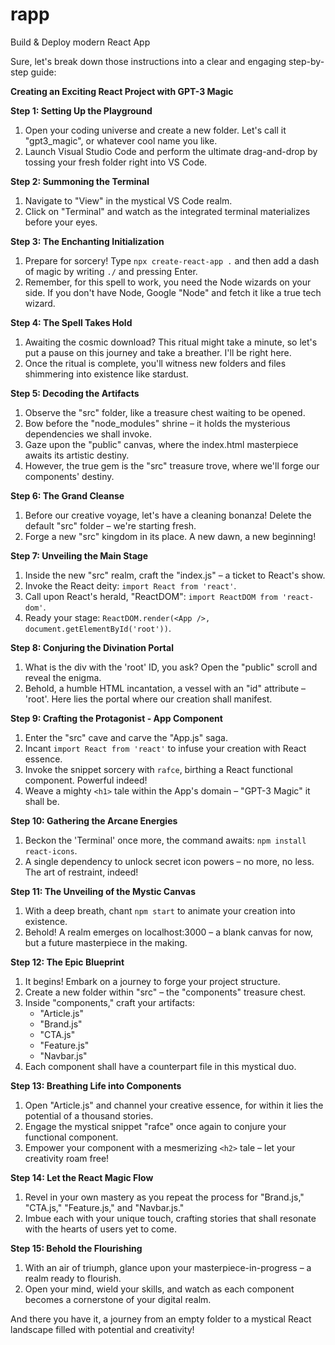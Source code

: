 # rapp
Build &amp; Deploy modern React App


Sure, let's break down those instructions into a clear and engaging step-by-step guide:

**Creating an Exciting React Project with GPT-3 Magic**

**Step 1: Setting Up the Playground**

1. Open your coding universe and create a new folder. Let's call it "gpt3_magic", or whatever cool name you like.
2. Launch Visual Studio Code and perform the ultimate drag-and-drop by tossing your fresh folder right into VS Code.

**Step 2: Summoning the Terminal**

1. Navigate to "View" in the mystical VS Code realm.
2. Click on "Terminal" and watch as the integrated terminal materializes before your eyes.

**Step 3: The Enchanting Initialization**

1. Prepare for sorcery! Type `npx create-react-app .` and then add a dash of magic by writing `./` and pressing Enter.
2. Remember, for this spell to work, you need the Node wizards on your side. If you don't have Node, Google "Node" and fetch it like a true tech wizard.

**Step 4: The Spell Takes Hold**

1. Awaiting the cosmic download? This ritual might take a minute, so let's put a pause on this journey and take a breather. I'll be right here.
2. Once the ritual is complete, you'll witness new folders and files shimmering into existence like stardust.

**Step 5: Decoding the Artifacts**

1. Observe the "src" folder, like a treasure chest waiting to be opened.
2. Bow before the "node_modules" shrine – it holds the mysterious dependencies we shall invoke.
3. Gaze upon the "public" canvas, where the index.html masterpiece awaits its artistic destiny.
4. However, the true gem is the "src" treasure trove, where we'll forge our components' destiny.

**Step 6: The Grand Cleanse**

1. Before our creative voyage, let's have a cleaning bonanza! Delete the default "src" folder – we're starting fresh.
2. Forge a new "src" kingdom in its place. A new dawn, a new beginning!

**Step 7: Unveiling the Main Stage**

1. Inside the new "src" realm, craft the "index.js" – a ticket to React's show.
2. Invoke the React deity: `import React from 'react'`.
3. Call upon React's herald, "ReactDOM": `import ReactDOM from 'react-dom'`.
4. Ready your stage: `ReactDOM.render(<App />, document.getElementById('root'))`.

**Step 8: Conjuring the Divination Portal**

1. What is the div with the 'root' ID, you ask? Open the "public" scroll and reveal the enigma.
2. Behold, a humble HTML incantation, a vessel with an "id" attribute – 'root'. Here lies the portal where our creation shall manifest.

**Step 9: Crafting the Protagonist - App Component**

1. Enter the "src" cave and carve the "App.js" saga.
2. Incant `import React from 'react'` to infuse your creation with React essence.
3. Invoke the snippet sorcery with `rafce`, birthing a React functional component. Powerful indeed!
4. Weave a mighty `<h1>` tale within the App's domain – "GPT-3 Magic" it shall be.

**Step 10: Gathering the Arcane Energies**

1. Beckon the 'Terminal' once more, the command awaits: `npm install react-icons`.
2. A single dependency to unlock secret icon powers – no more, no less. The art of restraint, indeed!

**Step 11: The Unveiling of the Mystic Canvas**

1. With a deep breath, chant `npm start` to animate your creation into existence.
2. Behold! A realm emerges on localhost:3000 – a blank canvas for now, but a future masterpiece in the making.

**Step 12: The Epic Blueprint**

1. It begins! Embark on a journey to forge your project structure.
2. Create a new folder within "src" – the "components" treasure chest.
3. Inside "components," craft your artifacts:
   - "Article.js"
   - "Brand.js"
   - "CTA.js"
   - "Feature.js"
   - "Navbar.js"
4. Each component shall have a counterpart file in this mystical duo.

**Step 13: Breathing Life into Components**

1. Open "Article.js" and channel your creative essence, for within it lies the potential of a thousand stories.
2. Engage the mystical snippet "rafce" once again to conjure your functional component.
3. Empower your component with a mesmerizing `<h2>` tale – let your creativity roam free!

**Step 14: Let the React Magic Flow**

1. Revel in your own mastery as you repeat the process for "Brand.js," "CTA.js," "Feature.js," and "Navbar.js."
2. Imbue each with your unique touch, crafting stories that shall resonate with the hearts of users yet to come.

**Step 15: Behold the Flourishing**

1. With an air of triumph, glance upon your masterpiece-in-progress – a realm ready to flourish.
2. Open your mind, wield your skills, and watch as each component becomes a cornerstone of your digital realm.

And there you have it, a journey from an empty folder to a mystical React landscape filled with potential and creativity!
